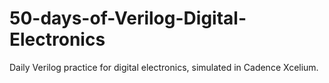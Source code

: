 # 50-days-of-Verilog-Digital-Electronics
Daily Verilog practice for digital electronics, simulated in Cadence Xcelium.
